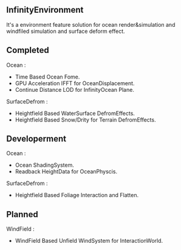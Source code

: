 ## InfinityEnvironment
It's a environment feature solution for ocean render&simulation and windfiled simulation and surface deform effect.

## Completed 
Ocean : 
* Time Based Ocean Fome.
* GPU Acceleration IFFT for OceanDisplacement.
* Continue Distance LOD for InfinityOcean Plane.
    
SurfaceDefrom : 
* Heightfield Based WaterSurface DefromEffects.
* Heightfield Based Snow/Drity for Terrain DefromEffects.


## Developerment
Ocean : 
* Ocean ShadingSystem.
* Readback HeightData for OceanPhyscis.
    
SurfaceDefrom : 
* Heightfield Based Foliage Interaction and Flatten.


## Planned
WindField : 
* WindField Based Unfield WindSystem for InteractionWorld.
